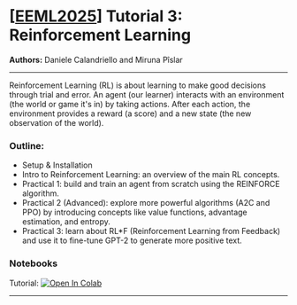 # [[EEML2025](https://www.eeml.eu)] Tutorial 3: Reinforcement Learning

**Authors:** Daniele Calandriello and Miruna Pîslar


--- 

Reinforcement Learning (RL) is about learning to make good decisions through trial and error. An agent (our learner) interacts with an environment (the world or game it's in) by taking actions. After each action, the environment provides a reward (a score) and a new state (the new observation of the world).

### Outline:

- Setup & Installation
- Intro to Reinforcement Learning: an overview of the main RL concepts.
- Practical 1: build and train an agent from scratch using the REINFORCE algorithm.
- Practical 2 (Advanced): explore more powerful algorithms (A2C and PPO) by introducing concepts like value functions, advantage estimation, and entropy.
- Practical 3: learn about RL*F (Reinforcement Learning from Feedback) and use it to fine-tune GPT-2 to generate more positive text.


### Notebooks

Tutorial: [![Open In 
Colab](https://colab.research.google.com/assets/colab-badge.svg)](https://colab.research.google.com/github/eemlcommunity/PracticalSessions2025/blob/main/3_rl/reinforcement_learning_tutorial.ipynb)

---
